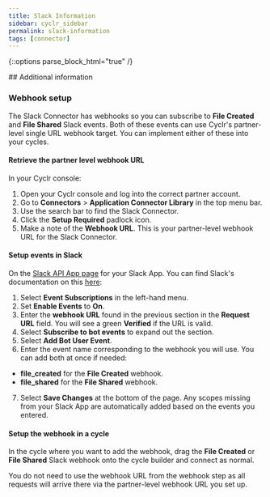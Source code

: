 ```yaml
---
title: Slack Information
sidebar: cyclr_sidebar
permalink: slack-information
tags: [connector]
---
```

{::options parse_block_html="true" /}
<section class="card">
## Additional information

### Webhook setup

The Slack Connector has webhooks so you can subscribe to **File Created** and **File Shared** Slack events. Both of these events can use Cyclr's partner-level single URL webhook target. You can implement either of these into your cycles.

#### Retrieve the partner level webhook URL

In your Cyclr console:

1. Open your Cyclr console and log into the correct partner account.
2. Go to **Connectors** > **Application Connector Library** in the top menu bar.
3. Use the search bar to find the Slack Connector.
4. Click the **Setup Required** padlock icon.
5. Make a note of the **Webhook URL**. This is your partner-level webhook URL for the Slack Connector.

#### Setup events in Slack

On the [Slack API App page](https://api.slack.com/apps/) for your Slack App. You can find Slack's documentation on this [here](https://api.slack.com/apis/connections/events-api):

1. Select **Event Subscriptions** in the left-hand menu.
2. Set **Enable Events** to **On**.
3. Enter the **webhook URL** found in the previous section in the **Request URL** field. You will see a green **Verified** if the URL is valid.
4. Select **Subscribe to bot events** to expand out the section.
5. Select **Add Bot User Event**.
6. Enter the event name corresponding to the webhook you will use. You can add both at once if needed:
  -   **file_created** for the **File Created** webhook.
  -   **file_shared** for the **File Shared** webhook.

7. Select **Save Changes** at the bottom of the page. Any scopes missing from your Slack App are automatically added based on the events you entered.

#### Setup the webhook in a cycle

In the cycle where you want to add the webhook, drag the **File Created** or **File Shared** Slack webhook onto the cycle builder and connect as normal.

You do not need to use the webhook URL from the webhook step as all requests will arrive there via the partner-level webhook URL you set up.

</section>

